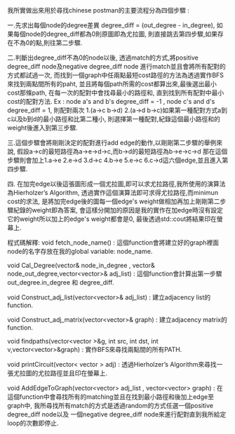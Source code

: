 我所實做出來用於尋找chinese postman的主要流程分為四個步驟 : 

一.先求出每個node的degree差異 degree_diff = (out_degree - in_degree),
如果每個node的degree_diff都為0則原圖即為尤拉圖,
則直接跳去第四步驟,如果存在不為0的點,則往第二步驟.

二.判斷出degree_diff不為0的node以後,
透過match的方式,將positive degree_diff node及negative degree_diff node
進行match並且會將所有配對的方式都試過一次,
而找到一個graph中任兩點最短cost路徑的方法為透過實作BFS來找到兩點間所有的paht,
並且將每個path所需的cost都算出來,最後選出最小cost那條path,
在每一次的配對中會找尋最小的路徑和,
直到找到所有配對中最小cost的配對方法.
Ex : 
node a's and b's degree_diff = -1 , node c's and d's degree_diff = 1,
則配對兩次 1.(a->c b->d) 2.(a->d b->c)如果第一種配對方式a到c以及b到d的最小路徑和比第二種小,
則選擇第一種配對,紀錄這個最小路徑和的weight後進入到第三步驟.

三.這個步驟會將剛剛決定的配對進行add edge的動作,以剛剛第二步驟的舉例來說,
假設a->c的最短路徑為a->e->d->c,而b->d的最短路徑為b->e->c->d
那在這個步驟則會加上1.a->e 2.e->d 3.d->c 4.b->e 5.e->c 6.c->d這六個edge,並且進入第四步驟.

四. 在加完edge以後這張圖形成一個尤拉圖,即可以求尤拉路徑,我所使用的演算法為Hierholzer’s Algorithm,
透過實作這個演算法即可求得尤拉路徑,而minimun cost的求法,
是將加完edge後的圖每一個edge's weight做相加再加上剛剛第二步驟紀錄的weight即為答案,
會這樣分開加的原因是我的實作在加edge時沒有設定它的weight所以加上的edge's weight都會是0,
最後透過std::cout將結果印在螢幕上.


程式碼解釋: 
void fetch_node_name() : 
這個function會將建立好的graph裡面node的名字存放在我的global variable: node_name.

void Cal_Degree(vector<int>& node_in_degree , vector<int>& node_out_degree,vector<vector<int>>& adj_list) : 
這個function會計算出第一步驟out_degree.in_degree 和 degree_diff.

void Construct_adj_list(vector<vector<int>>& adj_list) : 
建立adjacency list的function.

void Construct_adj_matrix(vector<vector<int>>& graph) :
建立adjacency matrix的function.

void findpaths(vector<vector<int> >&g, int src, int dst, int v,vector<vector<int>>&graph) :
實作BFS來尋找兩點間的所有PATH.

void printCircuit(vector< vector<int> > adj) :
透過Hierholzer’s Algorithm來尋找一張尤拉圖的尤拉路徑並且印在螢幕上.

void AddEdgeToGraph(vector<vector<int>> adj_list , vector<vector<int>> graph) :
在這個function中會尋找所有的matching並且在找到最小路徑和後加上edge至graph中,
我所尋找所有match的方式是透過random的方式任選一個positive degree_diff node以及
一個negative degree_diff node來進行配對直到我所給定loop的次數即停止.